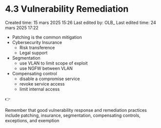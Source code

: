 # 4.3 Vulnerability Remediation

Created time: 15 mars 2025 15:26
Last edited by: OLB_
Last edited time: 24 mars 2025 17:22

- Patching is the common mitigation
- Cybersecurity Insurance
    - Risk transference
    - Legal support
- Segmentation
    - use VLAN to limit scope of exploit
    - use NGFW between VLAN
- Compensating control
    - disable a compromise service
    - revoke service access
    - limit internal access

<aside>
👉

Remember that good vulnerability response and remediation
practices include patching, insurance, segmentation, compensating
controls, exceptions, and exemption

</aside>